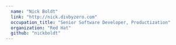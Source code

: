 ```yaml
---
  name: "Nick Boldt"
  link: "http://nick.divbyzero.com"
  occupation_title: "Senior Software Developer, Productization"
  organization: "Red Hat"
  github: "nickboldt"
---
```

